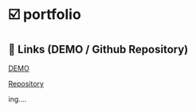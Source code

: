 # :ballot_box_with_check: portfolio


## 🎯 Links (DEMO / Github Repository)

[DEMO](https://rncstportfolio.netlify.app/)

[Repository](https://github.com/RNCST/portfolio)


ing....


